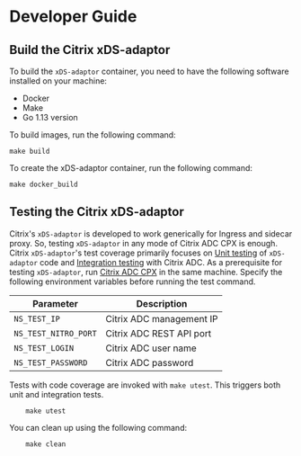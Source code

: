 # Developer Guide

## Build the Citrix xDS-adaptor

To build the `xDS-adaptor` container, you need to have the following software installed on your machine:

- Docker
- Make
- Go 1.13 version

To build images, run the following command:

    make build

To create the xDS-adaptor container, run the following command:

    make docker_build

## Testing the Citrix xDS-adaptor

Citrix's `xDS-adaptor` is developed to work generically for Ingress and sidecar proxy. So, testing `xDS-adaptor` in any mode of Citrix ADC CPX is enough. Citrix `xDS-adaptor`'s test coverage primarily focuses on [Unit testing](https://en.wikipedia.org/wiki/Unit_testing) of `xDS-adaptor` code and [Integration testing](https://en.wikipedia.org/wiki/Integration_testing) with Citrix ADC.
As a prerequisite for testing `xDS-adaptor`, run [Citrix ADC CPX](https://docs.citrix.com/en-us/citrix-adc-cpx/12-1/deploy-using-docker-image-file.html) in the same machine.
Specify the following environment variables before running the test command.

| Parameter                      | Description                   |
|--------------------------------|-------------------------------|
| `NS_TEST_IP`	| Citrix ADC management IP |
| `NS_TEST_NITRO_PORT` | Citrix ADC REST API port |
| `NS_TEST_LOGIN` | Citrix ADC user name | 
| `NS_TEST_PASSWORD` | Citrix ADC password |

Tests with code coverage are invoked with `make utest`. This triggers both unit and integration tests.


        make utest

You can clean up using the following command:


        make clean



